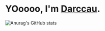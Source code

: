 # YOoooo, I'm [Darccau](https://www.darccau.com).
![Anurag's GitHub stats](https://github-readme-stats.vercel.app/api?username=darccau&theme=github_dark&show_icons=true)
